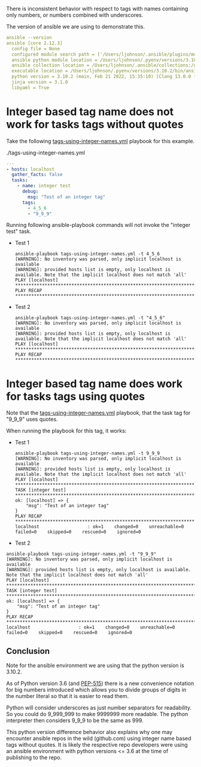 
There is inconsistent behavior with respect to tags with names containing only numbers, or numbers combined with underscores. 

The version of ansible we are using to demonstrate this.

```yaml
ansible --version
ansible [core 2.12.3]
  config file = None
  configured module search path = ['/Users/ljohnson/.ansible/plugins/modules', '/usr/share/ansible/plugins/modules']
  ansible python module location = /Users/ljohnson/.pyenv/versions/3.10.2/lib/python3.10/site-packages/ansible
  ansible collection location = /Users/ljohnson/.ansible/collections:/usr/share/ansible/collections
  executable location = /Users/ljohnson/.pyenv/versions/3.10.2/bin/ansible
  python version = 3.10.2 (main, Feb 21 2022, 15:35:10) [Clang 13.0.0 (clang-1300.0.29.30)]
  jinja version = 3.1.0
  libyaml = True

```

# Integer based tag name does not work for tasks tags without quotes

Take the following [tags-using-integer-names.yml](./tags-using-integer-names.yml) playbook for this example.

./tags-using-integer-names.yml
```yaml
---
- hosts: localhost
  gather_facts: false
  tasks:
    - name: integer test
      debug:
        msg: "Test of an integer tag"
      tags:
        - 4_5_6
        - "9_9_9"

```


Running following ansible-playbook commands will not invoke the "integer test" task.

* Test 1
  ```output
  ansible-playbook tags-using-integer-names.yml -t 4_5_6
  [WARNING]: No inventory was parsed, only implicit localhost is available
  [WARNING]: provided hosts list is empty, only localhost is available. Note that the implicit localhost does not match 'all'
  PLAY [localhost] **************************************************************************************************************************************************************************************************************************************************************
  PLAY RECAP ********************************************************************************************************************************************************************************************************************************************************************
  ```

* Test 2
  ```output
  ansible-playbook tags-using-integer-names.yml -t "4_5_6"
  [WARNING]: No inventory was parsed, only implicit localhost is available
  [WARNING]: provided hosts list is empty, only localhost is available. Note that the implicit localhost does not match 'all'
  PLAY [localhost] **************************************************************************************************************************************************************************************************************************************************************
  PLAY RECAP ********************************************************************************************************************************************************************************************************************************************************************
  ```

# Integer based tag name does work for tasks tags using quotes

Note that the [tags-using-integer-names.yml](./tags-using-integer-names.yml) playbook, that the task tag for "9_9_9" uses quotes.

When running the playbook for this tag, it works:

* Test 1
  ```output
  ansible-playbook tags-using-integer-names.yml -t 9_9_9
  [WARNING]: No inventory was parsed, only implicit localhost is available
  [WARNING]: provided hosts list is empty, only localhost is available. Note that the implicit localhost does not match 'all'
  PLAY [localhost] **************************************************************************************************************************************************************************************************************************************************************
  TASK [integer test] ***********************************************************************************************************************************************************************************************************************************************************
  ok: [localhost] => {
      "msg": "Test of an integer tag"
  }
  PLAY RECAP ********************************************************************************************************************************************************************************************************************************************************************
  localhost                  : ok=1    changed=0    unreachable=0    failed=0    skipped=0    rescued=0    ignored=0   
  ```

* Test 2
```output
ansible-playbook tags-using-integer-names.yml -t "9_9_9"
[WARNING]: No inventory was parsed, only implicit localhost is available
[WARNING]: provided hosts list is empty, only localhost is available. Note that the implicit localhost does not match 'all'
PLAY [localhost] **************************************************************************************************************************************************************************************************************************************************************
TASK [integer test] ***********************************************************************************************************************************************************************************************************************************************************
ok: [localhost] => {
    "msg": "Test of an integer tag"
}
PLAY RECAP ********************************************************************************************************************************************************************************************************************************************************************
localhost                  : ok=1    changed=0    unreachable=0    failed=0    skipped=0    rescued=0    ignored=0   
```

## Conclusion

Note for the ansible environment we are using that the python version is 3.10.2.

As of Python version 3.6 (and [PEP-515](https://www.python.org/dev/peps/pep-0515/)) there is a new convenience notation for big numbers introduced which allows you to divide groups of digits in the number literal so that it is easier to read them.

Python will consider underscores as just number separators for readability.  So you could do 9_999_999 to make 9999999 more readable.  The python interpreter then considers 9_9_9 to be the same as 999.

This python version difference behavior also explains why one may encounter ansible repos in the wild (github.com) using integer name based tags without quotes.   It is likely the respective repo developers were using an ansible environment with python versions <= 3.6 at the time of publishing to the repo.

